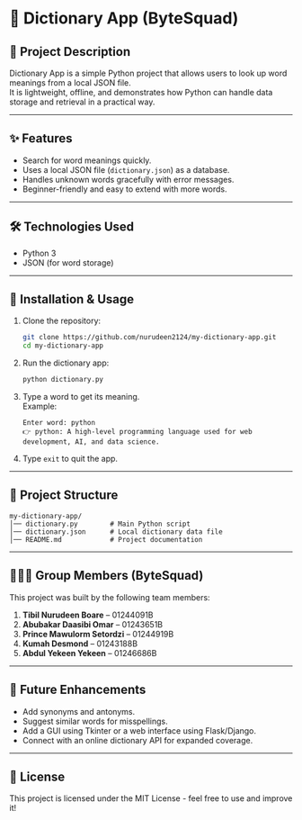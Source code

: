 # 📘 Dictionary App (ByteSquad)

## 📖 Project Description
Dictionary App is a simple Python project that allows users to look up word meanings from a local JSON file.  
It is lightweight, offline, and demonstrates how Python can handle data storage and retrieval in a practical way.

---

## ✨ Features
- Search for word meanings quickly.
- Uses a local JSON file (`dictionary.json`) as a database.
- Handles unknown words gracefully with error messages.
- Beginner-friendly and easy to extend with more words.

---

## 🛠️ Technologies Used
- Python 3
- JSON (for word storage)

---

## 🚀 Installation & Usage

1. Clone the repository:
   ```bash
   git clone https://github.com/nurudeen2124/my-dictionary-app.git
   cd my-dictionary-app
   ```

2. Run the dictionary app:
   ```bash
   python dictionary.py
   ```

3. Type a word to get its meaning.  
   Example:
   ```
   Enter word: python
   👉 python: A high-level programming language used for web development, AI, and data science.
   ```

4. Type `exit` to quit the app.

---

## 📂 Project Structure
```
my-dictionary-app/
│── dictionary.py        # Main Python script
│── dictionary.json      # Local dictionary data file
│── README.md            # Project documentation
```

---

## 👨‍👩‍👦 Group Members (ByteSquad)
This project was built by the following team members:

1. **Tibil Nurudeen Boare** – 01244091B  
2. **Abubakar Daasibi Omar** – 01243651B  
3. **Prince Mawulorm Setordzi** – 01244919B  
4. **Kumah Desmond** – 01243188B  
5. **Abdul Yekeen Yekeen** – 01246686B  

---

## 🔮 Future Enhancements
- Add synonyms and antonyms.
- Suggest similar words for misspellings.
- Add a GUI using Tkinter or a web interface using Flask/Django.
- Connect with an online dictionary API for expanded coverage.

---

## 📜 License
This project is licensed under the MIT License - feel free to use and improve it!
